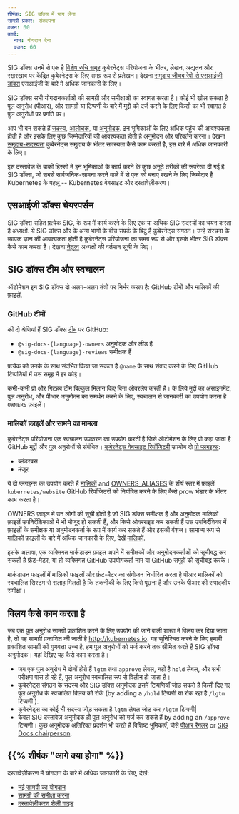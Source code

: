 ```yaml
---
शीर्षक: SIG डॉक्स में भाग लेना
सामग्री प्रकार: संकल्पना
वजन: 60
कार्ड:
  नाम: योगदान देना
  वजन: 60
---
```


<!-- overview -->

SIG डॉक्स उनमें से एक है
[विशेष रुचि समूह](https://github.com/kubernetes/community/blob/master/sig-list.md)
कुबेरनेट्स परियोजना के भीतर, लेखन, अद्यतन और रखरखाव पर केंद्रित
कुबेरनेट्स के लिए समग्र रूप से प्रलेखन। देखना
[समुदाय जीथब रेपो से एसआईजी डॉक्स](https://github.com/kubernetes/community/tree/master/sig-docs)
एसआईजी के बारे में अधिक जानकारी के लिए।

SIG डॉक्स सभी योगदानकर्ताओं की सामग्री और समीक्षाओं का स्वागत करता है। कोई भी खोल सकता है
पुल अनुरोध (पीआर), और सामग्री या टिप्पणी के बारे में मुद्दों को दर्ज करने के लिए किसी का भी स्वागत है
पुल अनुरोधों पर प्रगति पर।

आप भी बन सकते हैं [सदस्य](/docs/contribute/participate/roles-and-responsibilities/#members),
[आलोचक](/docs/contribute/participate/roles-and-responsibilities/#reviewers), या
[अनुमोदक](/docs/contribute/participate/roles-and-responsibilities/#approvers).
इन भूमिकाओं के लिए अधिक पहुंच की आवश्यकता होती है और इसके लिए कुछ जिम्मेदारियों की आवश्यकता होती है
अनुमोदन और परिवर्तन करना। देखना
[समुदाय-सदस्यता](https://github.com/kubernetes/community/blob/master/community-membership.md)
कुबेरनेट्स समुदाय के भीतर सदस्यता कैसे काम करती है, इस बारे में अधिक जानकारी के लिए।

इस दस्तावेज़ के बाकी हिस्सों में इन भूमिकाओं के कार्य करने के कुछ अनूठे तरीकों की रूपरेखा दी गई है
SIG डॉक्स, जो सबसे सार्वजनिक-सामना करने वाले में से एक को बनाए रखने के लिए जिम्मेदार है
Kubernetes के पहलू -- Kubernetes वेबसाइट और दस्तावेज़ीकरण।

<!-- body -->

## एसआईजी डॉक्स चेयरपर्सन

SIG डॉक्स सहित प्रत्येक SIG, के रूप में कार्य करने के लिए एक या अधिक SIG सदस्यों का चयन करता है
अध्यक्षों. ये SIG डॉक्स और के अन्य भागों के बीच संपर्क के बिंदु हैं
कुबेरनेट्स संगठन। उन्हें संरचना के व्यापक ज्ञान की आवश्यकता होती है
कुबेरनेट्स परियोजना का समग्र रूप से और इसके भीतर SIG डॉक्स कैसे काम करता है। देखना
[नेतृत्व](https://github.com/kubernetes/community/tree/master/sig-docs#leadership)
अध्यक्षों की वर्तमान सूची के लिए।

## SIG डॉक्स टीम और स्वचालन

ऑटोमेशन इन SIG डॉक्स दो अलग-अलग तंत्रों पर निर्भर करता है:
GitHub टीमों और मालिकों की फ़ाइलें.

### GitHub टीमों

की दो श्रेणियां हैं SIG डॉक्स [टीम](https://github.com/orgs/kubernetes/teams?query=sig-docs) पर GitHub:

- `@sig-docs-{language}-owners` अनुमोदक और लीड हैं
- `@sig-docs-{language}-reviews` समीक्षक हैं

प्रत्येक को उनके के साथ संदर्भित किया जा सकता है `@name` के साथ संवाद करने के लिए GitHub टिप्पणियों में
उस समूह में हर कोई। 

कभी-कभी प्रो और गिटहब टीम बिल्कुल मिलान किए बिना ओवरलैप करती हैं। के लिये
मुद्दों का असाइनमेंट, पुल अनुरोध, और पीआर अनुमोदन का समर्थन करने के लिए,
स्वचालन से जानकारी का उपयोग करता है `OWNERS` फ़ाइलें।

### मालिकों फ़ाइलें और सामने का मामला

कुबेरनेट्स परियोजना एक स्वचालन उपकरण का उपयोग करती है जिसे ऑटोमेशन के लिए प्रो कहा जाता है
GitHub मुद्दों और पुल अनुरोधों से संबंधित।
[कुबेरनेट्स वेबसाइट रिपॉजिटरी](https://github.com/kubernetes/website) उपयोग
दो [प्रो प्लगइन्स](https://github.com/kubernetes/test-infra/tree/master/prow/plugins):

- ब्लंडरबस
- मंजूर

ये दो प्लगइन्स का उपयोग करते हैं
[मालिकों](https://github.com/kubernetes/website/blob/main/OWNERS) and
[OWNERS_ALIASES](https://github.com/kubernetes/website/blob/main/OWNERS_ALIASES)
के शीर्ष स्तर में फ़ाइलें `kubernetes/website` GitHub रिपॉजिटरी को नियंत्रित करने के लिए
कैसे prow भंडार के भीतर काम करता है।

OWNERS फ़ाइल में उन लोगों की सूची होती है जो SIG डॉक्स समीक्षक हैं और
अनुमोदक मालिकों फ़ाइलें उपनिर्देशिकाओं में भी मौजूद हो सकती हैं, और किसे ओवरराइड कर सकती हैं
उस उपनिर्देशिका में फ़ाइलों के समीक्षक या अनुमोदनकर्ता के रूप में कार्य कर सकते हैं और इसकी
वंशज। सामान्य रूप से मालिकों फ़ाइलों के बारे में अधिक जानकारी के लिए, देखें
[मालिकों](https://github.com/kubernetes/community/blob/master/contributors/guide/owners.md).

इसके अलावा, एक व्यक्तिगत मार्कडाउन फ़ाइल अपने में समीक्षकों और अनुमोदनकर्ताओं को सूचीबद्ध कर सकती है
फ्रंट-मैटर, या तो व्यक्तिगत GitHub उपयोगकर्ता नाम या GitHub समूहों को सूचीबद्ध करके।

मार्कडाउन फाइलों में मालिकों फाइलों और फ्रंट-मैटर का संयोजन निर्धारित करता है
पीआर मालिकों को स्वचालित सिस्टम से सलाह मिलती है कि तकनीकी के लिए किसे पूछना है
और उनके पीआर की संपादकीय समीक्षा।

## विलय कैसे काम करता है

जब एक पुल अनुरोध सामग्री प्रकाशित करने के लिए उपयोग की जाने वाली शाखा में विलय कर दिया जाता है, तो वह सामग्री प्रकाशित की जाती है http://kubernetes.io. यह सुनिश्चित करने के लिए
हमारी प्रकाशित सामग्री की गुणवत्ता उच्च है, हम पुल अनुरोधों को मर्ज करने तक सीमित करते हैं
SIG डॉक्स अनुमोदक। यहां देखिए यह कैसे काम करता है।

- जब एक पुल अनुरोध में दोनों होते हैं `lgtm` तथा `approve` लेबल, नहीं है `hold`
  लेबल, और सभी परीक्षण पास हो रहे हैं, पुल अनुरोध स्वचालित रूप से विलीन हो जाता है।
- कुबेरनेट्स संगठन के सदस्य और SIG डॉक्स अनुमोदक इसमें टिप्पणियाँ जोड़ सकते हैं
  किसी दिए गए पुल अनुरोध के स्वचालित विलय को रोकें (by adding a `/hold` टिप्पणी
  या रोक रहा है `/lgtm` टिप्पणी ).
- कुबेरनेट्स का कोई भी सदस्य जोड़ सकता है `lgtm` लेबल जोड़ कर `/lgtm` टिप्पणी|
- केवल SIG दस्तावेज़ अनुमोदक ही पुल अनुरोध को मर्ज कर सकते हैं
  by adding an `/approve` टिप्पणी। कुछ अनुमोदक अतिरिक्त प्रदर्शन भी करते हैं
  विशिष्ट भूमिकाएँ, जैसे [पीआर रैंगलर](/docs/contribute/participate/pr-wranglers/) or
  [SIG Docs chairperson](#sig-docs-chairperson).



## {{%  शीर्षक "आगे क्या होगा"  %}}


 दस्तावेज़ीकरण में योगदान के बारे में अधिक जानकारी के लिए, देखें:

- [नई सामग्री का योगदान](/docs/contribute/new-content/)
- [सामग्री की समीक्षा करना](/docs/contribute/review/reviewing-prs)
- [दस्तावेज़ीकरण शैली गाइड](/docs/contribute/style/)
